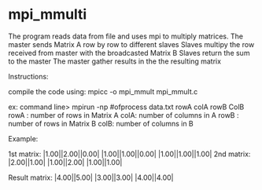 # mpi_mmulti

The program reads data from file and uses mpi to multiply matrices.
The master sends Matrix A row by row to different slaves
Slaves multipy the row received from master with the broadcasted Matrix B
Slaves return the sum to the master
The master gather results in the the resulting matrix

Instructions:

compile the code using: mpicc -o mpi_mmult mpi_mmult.c

ex: command line> mpirun -np #ofprocess <nameofyourprogram> data.txt rowA colA rowB ColB
rowA : number of rows in Matrix A
colA: number of columns in A
rowB : number of rows in Matrix B
colB: number of columns in B

Example:

1st matrix:
|1.00||2.00||0.00|
|1.00||1.00||0.00|
|1.00||1.00||1.00|
2nd matrix:
|2.00||1.00|
|1.00||2.00|
|1.00||1.00|


Result matrix:
|4.00||5.00|
|3.00||3.00|
|4.00||4.00|
